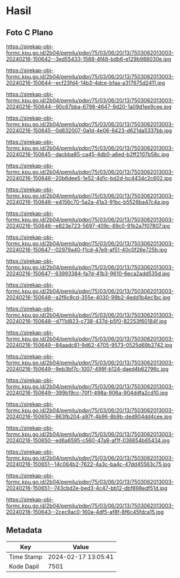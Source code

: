 # Hasil

## Foto C Plano

https://sirekap-obj-formc.kpu.go.id/2b04/pemilu/pdpr/75/03/06/20/13/7503062013003-20240216-150642--3ed55433-1588-4f48-bdb6-e129b988030e.jpg

https://sirekap-obj-formc.kpu.go.id/2b04/pemilu/pdpr/75/03/06/20/13/7503062013003-20240216-150644--ecf23fd4-14b3-4dce-bfaa-a317675d2411.jpg

https://sirekap-obj-formc.kpu.go.id/2b04/pemilu/pdpr/75/03/06/20/13/7503062013003-20240216-150644--90c67bba-6798-4647-9d20-1a09d1ee9cee.jpg

https://sirekap-obj-formc.kpu.go.id/2b04/pemilu/pdpr/75/03/06/20/13/7503062013003-20240216-150645--0d832007-0a1d-4e06-8423-d621da5337bb.jpg

https://sirekap-obj-formc.kpu.go.id/2b04/pemilu/pdpr/75/03/06/20/13/7503062013003-20240216-150645--dacbba85-ca45-4db0-a6ed-b2ff2107b58c.jpg

https://sirekap-obj-formc.kpu.go.id/2b04/pemilu/pdpr/75/03/06/20/13/7503062013003-20240216-150646--20b6dee5-1e52-4d1c-bd2d-bc4434c2c602.jpg

https://sirekap-obj-formc.kpu.go.id/2b04/pemilu/pdpr/75/03/06/20/13/7503062013003-20240216-150646--e4156c70-5a2a-41a3-91bc-b5526ba47c4a.jpg

https://sirekap-obj-formc.kpu.go.id/2b04/pemilu/pdpr/75/03/06/20/13/7503062013003-20240216-150646--e823e723-5697-409c-89c0-91b2a7f07807.jpg

https://sirekap-obj-formc.kpu.go.id/2b04/pemilu/pdpr/75/03/06/20/13/7503062013003-20240216-150647--02979a40-f1cd-47e9-af51-40c0f26e725b.jpg

https://sirekap-obj-formc.kpu.go.id/2b04/pemilu/pdpr/75/03/06/20/13/7503062013003-20240216-150647--63993384-fa7d-41b3-9610-6eca2add535d.jpg

https://sirekap-obj-formc.kpu.go.id/2b04/pemilu/pdpr/75/03/06/20/13/7503062013003-20240216-150648--a2f6c8cd-355e-4030-99b2-4edd1b4ec1bc.jpg

https://sirekap-obj-formc.kpu.go.id/2b04/pemilu/pdpr/75/03/06/20/13/7503062013003-20240216-150648--d711d823-c738-437d-b5f0-82253f60184f.jpg

https://sirekap-obj-formc.kpu.go.id/2b04/pemilu/pdpr/75/03/06/20/13/7503062013003-20240216-150649--84aadc81-9d62-4705-9573-0525d69b2742.jpg

https://sirekap-obj-formc.kpu.go.id/2b04/pemilu/pdpr/75/03/06/20/13/7503062013003-20240216-150649--9eb3bf7c-1007-499f-b124-daed4b62796c.jpg

https://sirekap-obj-formc.kpu.go.id/2b04/pemilu/pdpr/75/03/06/20/13/7503062013003-20240216-150649--399b19cc-70f1-498a-906a-904ddfa2cd10.jpg

https://sirekap-obj-formc.kpu.go.id/2b04/pemilu/pdpr/75/03/06/20/13/7503062013003-20240216-150650--863fb204-a97f-4b96-8b9b-ded904dd4cee.jpg

https://sirekap-obj-formc.kpu.go.id/2b04/pemilu/pdpr/75/03/06/20/13/7503062013003-20240216-150650--ed6a6595-c560-47a9-af1f-036654b65434.jpg

https://sirekap-obj-formc.kpu.go.id/2b04/pemilu/pdpr/75/03/06/20/13/7503062013003-20240216-150651--14c064b2-7622-4a3c-ba4c-47dd45563c75.jpg

https://sirekap-obj-formc.kpu.go.id/2b04/pemilu/pdpr/75/03/06/20/13/7503062013003-20240216-150651--743cbd2e-bed3-4c47-bb12-dbf898edf51d.jpg

https://sirekap-obj-formc.kpu.go.id/2b04/pemilu/pdpr/75/03/06/20/13/7503062013003-20240216-150643--2cec9ac0-160a-4df5-af8f-8f6c45fdca15.jpg


## Metadata

| Key        | Value               |
| ---------- | ------------------- |
| Time Stamp | 2024-02-17 13:05:41 |
| Kode Dapil | 7501                |



